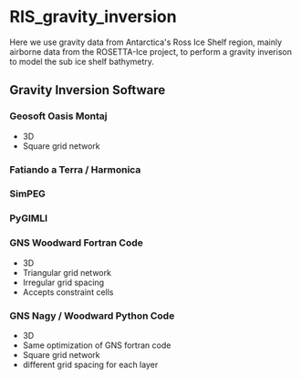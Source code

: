 # RIS_gravity_inversion
Here we use gravity data from Antarctica's Ross Ice Shelf region, mainly airborne data from the ROSETTA-Ice project, to perform a gravity inverison to model the sub ice shelf bathymetry. 

## Gravity Inversion Software 

### Geosoft Oasis Montaj 
* 3D 
* Square grid network 

### Fatiando a Terra / Harmonica 

### SimPEG 

### PyGIMLI 

### GNS Woodward Fortran Code 
* 3D 
* Triangular grid network 
* Irregular grid spacing 
* Accepts constraint cells 

### GNS Nagy / Woodward Python Code 
* 3D 
* Same optimization of GNS fortran code 
* Square grid network 
* different grid spacing for each layer 


     

 

 

 

 
